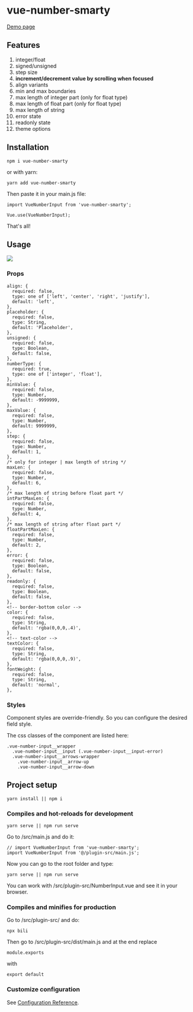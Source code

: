 # vue-number-smarty

[Demo page](http://seokky-workflow.ru/vue-number-smarty/)

## Features

1. integer/float
2. signed/unsigned
3. step size
4. **increment/decrement value by scrolling when focused**
5. align variants
6. min and max boundaries
7. max length of integer part (only for float type)
8. max length of float part (only for float type)
9. max length of string
10. error state
11. readonly state
12. theme options

## Installation
```
npm i vue-number-smarty
```
or with yarn:
```
yarn add vue-number-smarty
```
Then paste it in your main.js file:
```
import VueNumberInput from 'vue-number-smarty';

Vue.use(VueNumberInput);
```
That's all!

## Usage

![](http://seokky-workflow.ru/vue-number-smarty/demopreview.png)

### Props
```
align: {
  required: false,
  type: one of ['left', 'center', 'right', 'justify'],
  default: 'left',
},
placeholder: {
  required: false,
  type: String,
  default: 'Placeholder',
},
unsigned: {
  required: false,
  type: Boolean,
  default: false,
},
numberType: {
  required: true,
  type: one of ['integer', 'float'],
},
minValue: {
  required: false,
  type: Number,
  default: -9999999,
},
maxValue: {
  required: false,
  type: Number,
  default: 9999999,
},
step: {
  required: false,
  type: Number,
  default: 1,
},
/* only for integer | max length of string */
maxLen: {
  required: false,
  type: Number,
  default: 6,
},
/* max length of string before float part */
intPartMaxLen: {
  required: false,
  type: Number,
  default: 4,
},
/* max length of string after float part */
floatPartMaxLen: {
  required: false,
  type: Number,
  default: 2,
},
error: {
  required: false,
  type: Boolean,
  default: false,
},
readonly: {
  required: false,
  type: Boolean,
  default: false,
},
<!-- border-bottom color -->
color: {
  required: false,
  type: String,
  default: 'rgba(0,0,0,.4)',
},
<!-- text-color -->
textColor: {
  required: false,
  type: String,
  default: 'rgba(0,0,0,.9)',
},
fontWeight: {
  required: false,
  type: String,
  default: 'normal',
},
```
### Styles
Component styles are override-friendly. So you can configure the desired field style.

The css classes of the component are listed here:
```
.vue-number-input__wrapper
  .vue-number-input__input (.vue-number-input__input-error)
  .vue-number-input__arrows-wrapper
    .vue-number-input__arrow-up
    .vue-number-input__arrow-down
```

## Project setup
```
yarn install || npm i
```

### Compiles and hot-reloads for development
```
yarn serve || npm run serve
```
Go to /src/main.js and do it:
```
// import VueNumberInput from 'vue-number-smarty';
import VueNumberInput from '@/plugin-src/main.js';
```
Now you can go to the root folder and type:
```
yarn serve || npm run serve
```
You can work with /src/plugin-src/NumberInput.vue and see it in your browser.

### Compiles and minifies for production
Go to /src/plugin-src/ and do:
```
npx bili
```
Then go to /src/plugin-src/dist/main.js and at the end replace
```
module.exports
```
with
```
export default
```

### Customize configuration
See [Configuration Reference](https://cli.vuejs.org/config/).